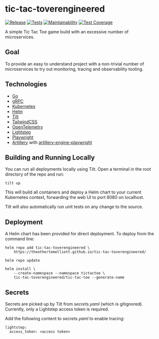 # tic-tac-toverengineered

[![Release](https://github.com/theothertomelliott/tic-tac-toverengineered/actions/workflows/ci.yaml/badge.svg)](https://github.com/theothertomelliott/tic-tac-toverengineered/actions/workflows/ci.yaml)
[![Tests](https://github.com/theothertomelliott/tic-tac-toverengineered/actions/workflows/test.yaml/badge.svg)](https://github.com/theothertomelliott/tic-tac-toverengineered/actions/workflows/test.yaml)
[![Maintainability](https://api.codeclimate.com/v1/badges/81f71579c34f617680ce/maintainability)](https://codeclimate.com/github/theothertomelliott/tic-tac-toverengineered/maintainability)
[![Test Coverage](https://api.codeclimate.com/v1/badges/81f71579c34f617680ce/test_coverage)](https://codeclimate.com/github/theothertomelliott/tic-tac-toverengineered/test_coverage)

A simple Tic Tac Toe game build with an excessive number of microservices.

## Goal

To provide an easy to understand project with a non-trivial number of microservices to try out
monitoring, tracing and observability tooling.

## Technologies

- [Go](https://golang.org/)
- [gRPC](https://grpc.io/)
- [Kubernetes](https://kubernetes.io/)
- [Helm](https://helm.sh/)
- [Tilt](https://tilt.dev/)
- [TailwindCSS](https://tailwindcss.com/)
- [OpenTelemetry](https://opentelemetry.io/)
- [Lightstep](https://lightstep.com/)
- [Playwright](https://playwright.dev/)
- [Artillery](https://www.artillery.io/) with [artillery-engine-playwright](https://github.com/artilleryio/artillery-engine-playwright)

## Building and Running Locally

You can run all deployments locally using Tilt. Open a terminal in the root directory of the repo and run:

```
tilt up
```

This will build all containers and deploy a Helm chart to your current Kubernetes context, forwarding the web UI to port 8080 on localhost.

Tilt will also automatically run unit tests on any change to the source.

## Deployment

A Helm chart has been provided for direct deployment. To deploy from the command line:

```
helm repo add tic-tac-toverengineered \
    https://theothertomelliott.github.io/tic-tac-toverengineered/

helm repo update

helm install \
    --create-namespace --namespace tictactoe \
    tic-tac-toverengineered/tic-tac-toe --generate-name
```

## Secrets

Secrets are picked up by Tilt from _secrets.yaml_ (which is gitignored). Currently, only a
Lightstep access token is required.

Add the following content to _secrets.yaml_ to enable tracing:

```
lightstep:
  access_token: <access token>
```
